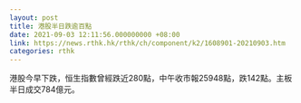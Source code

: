 ```yaml
---
layout: post
title: 港股半日跌逾百點
date: 2021-09-03 12:11:56.000000000 +08:00
link: https://news.rthk.hk/rthk/ch/component/k2/1608901-20210903.htm
categories: rthk
---
```


港股今早下跌，恒生指數曾經跌近280點，中午收市報25948點，跌142點。主板半日成交784億元。
